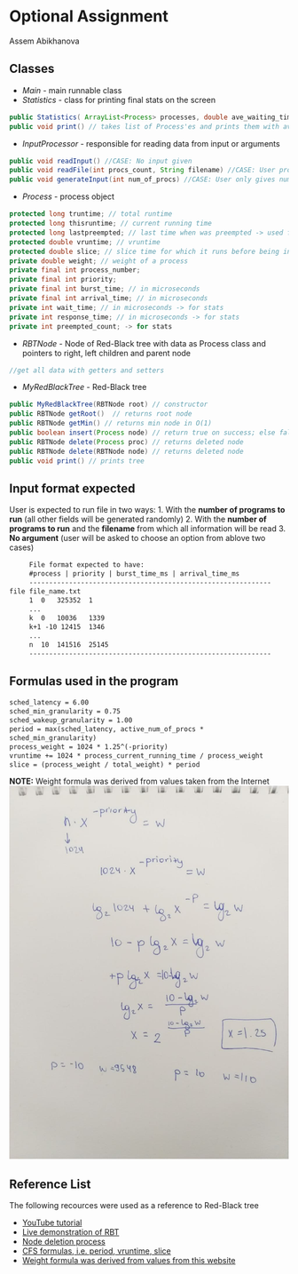 # Optional Assignment
Assem Abikhanova

## Classes

- *Main* - main runnable class 
- *Statistics* - class for printing final stats on the screen
```java
public Statistics( ArrayList<Process> processes, double ave_waiting_time, double ave_response_time, double ave_preemption) // constructor
public void print() // takes list of Process'es and prints them with average values
```
- *InputProcessor* - responsible for reading data from input or arguments
```java
public void readInput() //CASE: No input given
public void readFile(int procs_count, String filename) //CASE: User provides number of processes (procs_count) and filename
public void generateInput(int num_of_procs) //CASE: User only gives number of processes to run -> have to generate processes randomly
```
- *Process* - process object
```java
protected long truntime; // total runtime
protected long thisruntime; // current running time
protected long lastpreempted; // last time when was preempted -> used for calculating wait time
protected double vruntime; // vruntime
protected double slice; // slice time for which it runs before being inserted back to the tree
private double weight; // weight of a process
private final int process_number; 
private final int priority;
private final int burst_time; // in microseconds
private final int arrival_time; // in microseconds
private int wait_time; // in microseconds -> for stats
private int response_time; // in microseconds -> for stats
private int preempted_count; -> for stats
```
- *RBTNode* - Node of Red-Black tree with data as Process class and pointers to right, left children and parent node 
```java
//get all data with getters and setters
```

- *MyRedBlackTree* - Red-Black tree
```java
public MyRedBlackTree(RBTNode root) // constructor
public RBTNode getRoot()  // returns root node
public RBTNode getMin() // returns min node in O(1)
public boolean insert(Process node) // return true on success; else false
public RBTNode delete(Process proc) // returns deleted node
public RBTNode delete(RBTNode node) // returns deleted node
public void print() // prints tree
```
## Input format expected

User is expected to run file in two ways:
    1. With the **number of programs to run** (all other fields will be generated randomly)
    2. With the **number of programs to run** and the **filename** from which all information will be read
    3. **No argument** (user will be asked to choose an option from ablove two cases)
```
     File format expected to have:
     #process | priority | burst_time_ms | arrival_time_ms
     ------------------------------------------------------------- file file_name.txt
     1 	0 	325352 	1
     ...
     k 	0 	10036 	1339
     k+1 -10 12415 	1346
     ...
     n 	10 	141516 	25145
     -------------------------------------------------------------
```

## Formulas used in the program
```
sched_latency = 6.00
sched_min_granularity = 0.75
sched_wakeup_granularity = 1.00
period = max(sched_latency, active_num_of_procs * sched_min_granularity)
process_weight = 1024 * 1.25^(-priority)
vruntime += 1024 * process_current_running_time / process_weight
slice = (process_weight / total_weight) * period
```
**NOTE:** Weight formula was derived from values taken from the Internet
![Weight calculation](./weight_calc.jpg)
## Reference List
The following recources were used as a reference to Red-Black tree
* [YouTube tutorial](https://youtu.be/qvZGUFHWChY)
* [Live demonstration of RBT](https://www.cs.usfca.edu/~galles/visualization/RedBlack.html)
* [Node deletion process](https://www.programiz.com/dsa/deletion-from-a-red-black-tree)
* [CFS formulas, i.e. period, vruntime, slice](https://www.programmersought.com/article/9302956881/)
* [Weight formula was derived from values from this website](https://programmer.help/blogs/original-linux-process-scheduler-cfs-scheduler.html)
